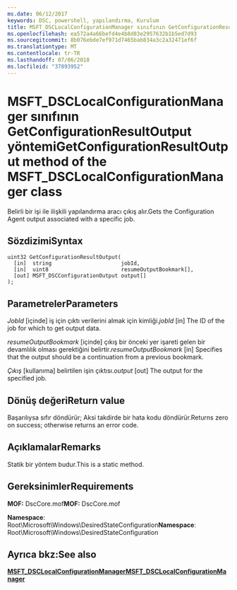 ```yaml
---
ms.date: 06/12/2017
keywords: DSC, powershell, yapılandırma, Kurulum
title: MSFT_DSCLocalConfigurationManager sınıfının GetConfigurationResultOutput yöntemi
ms.openlocfilehash: ea572a4a66befd4e4b8d83e2957632b1b5ed7d93
ms.sourcegitcommit: 8b076ebde7ef971d7465bab834a3c2a32471ef6f
ms.translationtype: MT
ms.contentlocale: tr-TR
ms.lasthandoff: 07/06/2018
ms.locfileid: "37893952"
---
```

# <a name="getconfigurationresultoutput-method-of-the-msftdsclocalconfigurationmanager-class"></a><span data-ttu-id="9f66e-103">MSFT_DSCLocalConfigurationManager sınıfının GetConfigurationResultOutput yöntemi</span><span class="sxs-lookup"><span data-stu-id="9f66e-103">GetConfigurationResultOutput method of the MSFT_DSCLocalConfigurationManager class</span></span>

<span data-ttu-id="9f66e-104">Belirli bir işi ile ilişkili yapılandırma aracı çıkış alır.</span><span class="sxs-lookup"><span data-stu-id="9f66e-104">Gets the Configuration Agent output associated with a specific job.</span></span>

## <a name="syntax"></a><span data-ttu-id="9f66e-105">Sözdizimi</span><span class="sxs-lookup"><span data-stu-id="9f66e-105">Syntax</span></span>

```mof
uint32 GetConfigurationResultOutput(
  [in]  string                      jobId,
  [in]  uint8                       resumeOutputBookmark[],
  [out] MSFT_DSCConfigurationOutput output[]
);
```

## <a name="parameters"></a><span data-ttu-id="9f66e-106">Parametreler</span><span class="sxs-lookup"><span data-stu-id="9f66e-106">Parameters</span></span>

<span data-ttu-id="9f66e-107">*JobId* \[içinde\] iş için çıktı verilerini almak için kimliği.</span><span class="sxs-lookup"><span data-stu-id="9f66e-107">*jobId* \[in\] The ID of the job for which to get output data.</span></span>

<span data-ttu-id="9f66e-108">*resumeOutputBookmark* \[içinde\] çıkış bir önceki yer işareti gelen bir devamlılık olması gerektiğini belirtir.</span><span class="sxs-lookup"><span data-stu-id="9f66e-108">*resumeOutputBookmark* \[in\] Specifies that the output should be a continuation from a previous bookmark.</span></span>

<span data-ttu-id="9f66e-109">*Çıkış* \[kullanıma\] belirtilen işin çıktısı.</span><span class="sxs-lookup"><span data-stu-id="9f66e-109">*output* \[out\] The output for the specified job.</span></span>

## <a name="return-value"></a><span data-ttu-id="9f66e-110">Dönüş değeri</span><span class="sxs-lookup"><span data-stu-id="9f66e-110">Return value</span></span>

<span data-ttu-id="9f66e-111">Başarılıysa sıfır döndürür; Aksi takdirde bir hata kodu döndürür.</span><span class="sxs-lookup"><span data-stu-id="9f66e-111">Returns zero on success; otherwise returns an error code.</span></span>

## <a name="remarks"></a><span data-ttu-id="9f66e-112">Açıklamalar</span><span class="sxs-lookup"><span data-stu-id="9f66e-112">Remarks</span></span>

<span data-ttu-id="9f66e-113">Statik bir yöntem budur.</span><span class="sxs-lookup"><span data-stu-id="9f66e-113">This is a static method.</span></span>

## <a name="requirements"></a><span data-ttu-id="9f66e-114">Gereksinimler</span><span class="sxs-lookup"><span data-stu-id="9f66e-114">Requirements</span></span>

<span data-ttu-id="9f66e-115">**MOF:** DscCore.mof</span><span class="sxs-lookup"><span data-stu-id="9f66e-115">**MOF:** DscCore.mof</span></span>

<span data-ttu-id="9f66e-116">**Namespace**: Root\Microsoft\Windows\DesiredStateConfiguration</span><span class="sxs-lookup"><span data-stu-id="9f66e-116">**Namespace**: Root\Microsoft\Windows\DesiredStateConfiguration</span></span>

## <a name="see-also"></a><span data-ttu-id="9f66e-117">Ayrıca bkz:</span><span class="sxs-lookup"><span data-stu-id="9f66e-117">See also</span></span>

[<span data-ttu-id="9f66e-118">**MSFT_DSCLocalConfigurationManager**</span><span class="sxs-lookup"><span data-stu-id="9f66e-118">**MSFT_DSCLocalConfigurationManager**</span></span>](msft-dsclocalconfigurationmanager.md)